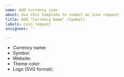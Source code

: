 ```yaml
---
name: Add currency icon
about: Use this template to submit an icon request
title: Add "Currency Name" (Symbol)
labels: coin request
assignees: ''

---
```


<!--
The title of your issue should follow this format:
Add Currency Name (Symbol)
-->

<!--
Fill out the form below.

[Example]
* Currency name: Bitcoin
* Symbol: BTC
* Website: https://bitcoin.org
* Theme color: #ff9500
* Logo (SVG): https://en.bitcoin.it/wiki/Promotional_graphics

**ZIP the SVG logo and attach it to the issue.**

Ensure the SVG file is a proper vector file and not just embedding a PNG/JPEG file. If the SVG source contains `data:image/png;base64`/`data:image/jpeg;base64` or its size is larger than 100 KB, it's not a valid vectorized SVG file.
-->

* Currency name: 
* Symbol: 
* Website: 
* Theme color: 
* Logo (SVG format):
